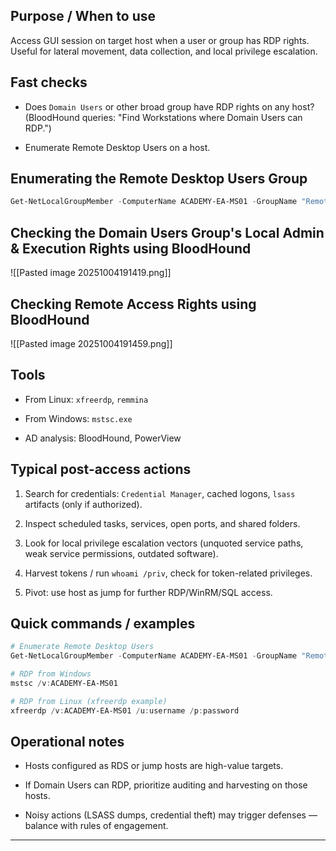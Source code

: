 

## Purpose / When to use

Access GUI session on target host when a user or group has RDP rights. Useful for lateral movement, data collection, and local privilege escalation.

## Fast checks

- Does `Domain Users` or other broad group have RDP rights on any host? (BloodHound queries: "Find Workstations where Domain Users can RDP.")
    
- Enumerate Remote Desktop Users on a host.
    

## Enumerating the Remote Desktop Users Group

```powershell
Get-NetLocalGroupMember -ComputerName ACADEMY-EA-MS01 -GroupName "Remote Desktop Users"
```
## Checking the Domain Users Group's Local Admin & Execution Rights using BloodHound

![[Pasted image 20251004191419.png]]

## Checking Remote Access Rights using BloodHound

![[Pasted image 20251004191459.png]]
## Tools

- From Linux: `xfreerdp`, `remmina`
    
- From Windows: `mstsc.exe`
    
- AD analysis: BloodHound, PowerView
    

## Typical post-access actions

1. Search for credentials: `Credential Manager`, cached logons, `lsass` artifacts (only if authorized).
    
2. Inspect scheduled tasks, services, open ports, and shared folders.
    
3. Look for local privilege escalation vectors (unquoted service paths, weak service permissions, outdated software).
    
4. Harvest tokens / run `whoami /priv`, check for token-related privileges.
    
5. Pivot: use host as jump for further RDP/WinRM/SQL access.
    

## Quick commands / examples

```powershell
# Enumerate Remote Desktop Users
Get-NetLocalGroupMember -ComputerName ACADEMY-EA-MS01 -GroupName "Remote Desktop Users"

# RDP from Windows
mstsc /v:ACADEMY-EA-MS01

# RDP from Linux (xfreerdp example)
xfreerdp /v:ACADEMY-EA-MS01 /u:username /p:password
```

## Operational notes

- Hosts configured as RDS or jump hosts are high-value targets.
    
- If Domain Users can RDP, prioritize auditing and harvesting on those hosts.
    
- Noisy actions (LSASS dumps, credential theft) may trigger defenses — balance with rules of engagement.
    

---

